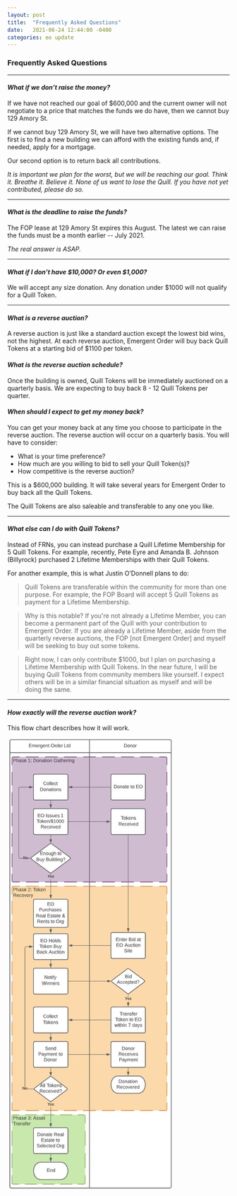 ```yaml
---
layout: post
title:  "Frequently Asked Questions"
date:   2021-06-24 12:44:00 -0400
categories: eo update
---
```


### Frequently Asked Questions
---

#### *What if we don’t raise the money?*
If we have not reached our goal of $600,000 and the current owner will not negotiate to a price that matches the funds we do have, then we cannot buy 129 Amory St.

If we cannot buy 129 Amory St, we will have two alternative options. The first is to find a new building we can afford with the existing funds and, if needed, apply for a mortgage.

Our second option is to return back all contributions.

*It is important we plan for the worst, but we will be reaching our goal. Think it. Breathe it. Believe it. None of us want to lose the Quill.  If you have not yet contributed, please do so.*

---

#### *What is the deadline to raise the funds?*
The FOP lease at 129 Amory St expires this August. The latest we can raise the funds must be a month earlier -- July 2021.

*The real answer is ASAP.*

---
#### *What if I don’t have $10,000? Or even $1,000?*
We will accept any size donation. Any donation under $1000 will not qualify for a Quill Token.

---

#### *What is a reverse auction?*
A reverse auction is just like a standard auction except the lowest bid wins, not the highest. At each reverse auction, Emergent Order will buy back Quill Tokens at a starting bid of $1100 per token.

#### *What is the reverse auction schedule?*
Once the building is owned, Quill Tokens will be immediately auctioned on a quarterly basis. We are expecting to buy back 8 - 12 Quill Tokens per quarter.

#### *When should I expect to get my money back?*
You can get your money back at any time you choose to participate in the reverse auction. The reverse auction will occur on a quarterly basis. You will have to consider:
- What is your time preference?
- How much are you willing to bid to sell your Quill Token(s)?
- How competitive is the reverse auction?

This is a $600,000 building. It will take several years for Emergent Order to buy back all the Quill Tokens.

The Quill Tokens are also saleable and transferable to any one you like.

---

#### *What else can I do with Quill Tokens?*
Instead of FRNs, you can instead purchase a Quill Lifetime Membership for 5 Quill Tokens. For example, recently, Pete Eyre and Amanda B. Johnson (Billyrock) purchased 2 Lifetime Memberships with their Quill Tokens.

For another example, this is what Justin O’Donnell plans to do:
>Quill Tokens are transferable within the community for more than one purpose. For example, the FOP Board will accept 5 Quill Tokens as payment for a Lifetime Membership.
 
>Why is this notable? If you're not already a Lifetime Member, you can become a permanent part of the Quill with your contribution to Emergent Order. If you are already a Lifetime Member, aside from the quarterly reverse auctions, the FOP [not Emergent Order] and myself will be seeking to buy out some tokens.
 
>Right now, I can only contribute $1000, but I plan on purchasing a Lifetime Membership with Quill Tokens. In the near future, I will be buying Quill Tokens from community members like yourself. I expect others will be in a similar financial situation as myself and will be doing the same.
 
 ---
 
#### *How exactly will the reverse auction work?*
This flow chart describes how it will work.



![Reverse Auction](assets/simplified_workflow.JPG)
